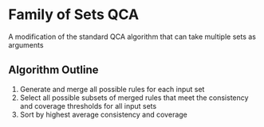 # Family of Sets QCA

A modification of the standard QCA algorithm that can take multiple sets as arguments

## Algorithm Outline

1. Generate and merge all possible rules for each input set
1. Select all possible subsets of merged rules that meet the consistency and
   coverage thresholds for all input sets
1. Sort by highest average consistency and coverage
